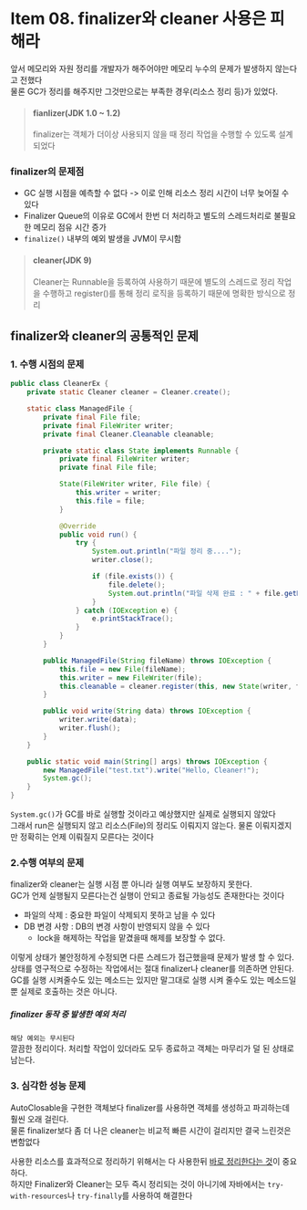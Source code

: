 # Item 08. finalizer와 cleaner 사용은 피해라

앞서 메모리와 자원 정리를 개발자가 해주어야만 메모리 누수의 문제가 발생하지 않는다고 전했다<br/>
물론 GC가 정리를 해주지만 그것만으로는 부족한 경우(리소스 정리 등)가 있었다.<br/>

> #### fianlizer(JDK 1.0 ~ 1.2)
> 
> finalizer는 객체가 더이상 사용되지 않을 때 정리 작업을 수행할 수 있도록 설계되었다
 
### finalizer의 문제점
- GC 실행 시점을 예측할 수 없다 -> 이로 인해 리소스 정리 시간이 너무 늦어질 수 있다
- Finalizer Queue의 이유로 GC에서 한번 더 처리하고 별도의 스레드처리로 불필요한 메모리 점유 시간 증가
- `finalize()` 내부의 예외 발생을 JVM이 무시함

> #### cleaner(JDK 9)
> 
> Cleaner는 Runnable을 등록하여 사용하기 때문에 별도의 스레드로 정리 작업을 수행하고 register()를 통해 정리 로직을 등록하기 때문에 명확한 방식으로 정리

## finalizer와 cleaner의 공통적인 문제
### 1. 수행 시점의 문제
```java
public class CleanerEx {
    private static Cleaner cleaner = Cleaner.create();

    static class ManagedFile {
        private final File file;
        private final FileWriter writer;
        private final Cleaner.Cleanable cleanable;

        private static class State implements Runnable {
            private final FileWriter writer;
            private final File file;

            State(FileWriter writer, File file) {
                this.writer = writer;
                this.file = file;
            }

            @Override
            public void run() {
                try {
                    System.out.println("파일 정리 중....");
                    writer.close();

                    if (file.exists()) {
                        file.delete();
                        System.out.println("파일 삭제 완료 : " + file.getName());
                    }
                } catch (IOException e) {
                    e.printStackTrace();
                }
            }
        }

        public ManagedFile(String fileName) throws IOException {
            this.file = new File(fileName);
            this.writer = new FileWriter(file);
            this.cleanable = cleaner.register(this, new State(writer, file));
        }

        public void write(String data) throws IOException {
            writer.write(data);
            writer.flush();
        }
    }

    public static void main(String[] args) throws IOException {
        new ManagedFile("test.txt").write("Hello, Cleaner!");
        System.gc();
    }
}
```
`System.gc()`가 GC를 바로 실행할 것이라고 예상했지만 실제로 실행되지 않았다 <br/>
그래서 run은 실행되지 않고 리소스(File)의 정리도 이뤄지지 않는다. 물론 이뤄지겠지만 정확히는 언제 이뤄질지 모른다는 것이다

### 2.수행 여부의 문제
finalizer와 cleaner는 실행 시점 뿐 아니라 실행 여부도 보장하지 못한다.<br/>
GC가 언제 실행될지 모른다는건 실행이 안되고 종료될 가능성도 존재한다는 것이다
- 파일의 삭제 : 중요한 파일이 삭제되지 못하고 남을 수 있다
- DB 변경 사항 : DB의 변경 사항이 반영되지 않을 수 있다 
  - lock을 해제하는 작업을 맡겼을때 해제를 보장할 수 없다.

이렇게 상태가 불안정하게 수정되면 다른 스레드가 접근했을때 문제가 발생 할 수 있다.<br/>
상태를 영구적으로 수정하는 작업에서는 절대 finalizer나 cleaner를 의존하면 안된다.<br/>
GC를 실행 시켜줄수도 있는 메소드는 있지만 말그대로 실행 시켜 줄수도 있는 메소드일뿐 실제로 호출하는 것은 아니다.

##### finalizer 동작 중 발생한 예외 처리
`해당 예외는 무시된다`<br/>
깔끔한 정리이다. 처리할 작업이 있더라도 모두 종료하고 객체는 마무리가 덜 된 상태로 남는다.

### 3. 심각한 성능 문제
AutoClosable을 구현한 객체보다 finalizer를 사용하면 객체를 생성하고 파괴하는데 훨씬 오래 걸린다.<br/>
물론 finalizer보다 좀 더 나은 cleaner는 비교적 빠른 시간이 걸리지만 결국 느린것은 변함없다


사용한 리소스를 효과적으로 정리하기 위해서는 다 사용한뒤 <u>바로 정리한다는 것</u>이 중요하다.<br/>
하지만 Finalizer와 Cleaner는 모두 즉시 정리되는 것이 아니기에 자바에서는 `try-with-resources`나 `try-finally`를 사용하여 해결한다
